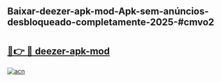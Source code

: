 ## Baixar-deezer-apk-mod-Apk-sem-anúncios-desbloqueado-completamente-2025-#cmvo2

# <h2><a href="https://ainizakaria.my?title=deezer-apk-mod&ref=20M">🔗👉 🔴 deezer-apk-mod</a></h2>

[![acn](https://github.com/user-attachments/assets/0f9c940e-d8b0-45ae-aac7-cd30a18b3e1c)](https://ainizakaria.my?title=deezer-apk-mod&ref=20M)

